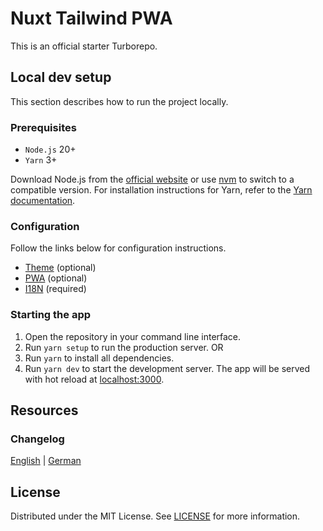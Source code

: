 # Nuxt Tailwind PWA

This is an official starter Turborepo.

## Local dev setup

This section describes how to run the project locally.

### Prerequisites

- `Node.js` 20+
- `Yarn` 3+

Download Node.js from the [official website](https://nodejs.org/) or use [nvm](https://github.com/nvm-sh/nvm) to switch to a compatible version. For installation instructions for Yarn, refer to the [Yarn documentation](https://yarnpkg.com/getting-started/install).

### Configuration

Follow the links below for configuration instructions.

- [Theme](./docs/config/theme.md) (optional)
- [PWA](./docs/config/pwa.md) (optional)
- [I18N](./docs/config/i18n.md) (required)

### Starting the app

1. Open the repository in your command line interface.
2. Run `yarn setup` to run the production server. OR
3. Run `yarn` to install all dependencies.
4. Run `yarn dev` to start the development server. The app will be served with hot reload at [localhost:3000](http://localhost:3000/).

## Resources

### Changelog

[English](./docs/changelog/changelog_en.md) | [German](./docs/changelog/changelog_de.md)

## License

Distributed under the MIT License. See [LICENSE](LICENSE.md) for more information.
